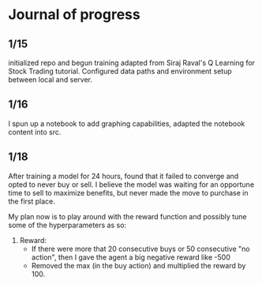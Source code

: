 # Journal of progress # 

## 1/15 ## 
initialized repo and begun training adapted from Siraj Raval's Q Learning for Stock Trading tutorial. 
Configured data paths and environment setup between local and server. 

## 1/16 ##
I spun up a notebook to add graphing capabilities, adapted the notebook content into src.  

## 1/18 ## 
After training a model for 24 hours, found that it failed to converge and opted to never buy or sell. 
I believe the model was waiting for an opportune time to sell to maximize benefits, but never made the move to purchase in the first place. 

My plan now is to play around with the reward function and possibly tune some of the hyperparameters as so: 

1)  Reward: 
    - If there were more that 20 consecutive buys or 50 consecutive "no action", then I gave the agent a big negative reward like -500
    - Removed the max (in the buy action) and multiplied the reward by 100.